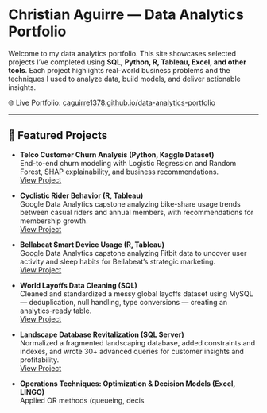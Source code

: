 # Christian Aguirre — Data Analytics Portfolio

Welcome to my data analytics portfolio. This site showcases selected projects I’ve completed using **SQL, Python, R, Tableau, Excel, and other tools**. Each project highlights real-world business problems and the techniques I used to analyze data, build models, and deliver actionable insights.

🌐 Live Portfolio: [caguirre1378.github.io/data-analytics-portfolio](https://caguirre1378.github.io/data-analytics-portfolio)


---

## 🔹 Featured Projects
- **Telco Customer Churn Analysis (Python, Kaggle Dataset)**  
  End-to-end churn modeling with Logistic Regression and Random Forest, SHAP explainability, and business recommendations.  
  [View Project](https://caguirre1378.github.io/projects/telco-churn/)

- **Cyclistic Rider Behavior (R, Tableau)**  
  Google Data Analytics capstone analyzing bike-share usage trends between casual riders and annual members, with recommendations for membership growth.  
  [View Project](https://caguirre1378.github.io/projects/cyclistic/)

- **Bellabeat Smart Device Usage (R, Tableau)**  
  Google Data Analytics capstone analyzing Fitbit data to uncover user activity and sleep habits for Bellabeat’s strategic marketing.  
  [View Project](https://caguirre1378.github.io/projects/bellabeat/)

- **World Layoffs Data Cleaning (SQL)**  
  Cleaned and standardized a messy global layoffs dataset using MySQL — deduplication, null handling, type conversions — creating an analytics-ready table.  
  [View Project](https://caguirre1378.github.io/projects/world-layoffs/)

- **Landscape Database Revitalization (SQL Server)**  
  Normalized a fragmented landscaping database, added constraints and indexes, and wrote 30+ advanced queries for customer insights and profitability.  
  [View Project](https://caguirre1378.github.io/projects/landscape-db/)

- **Operations Techniques: Optimization & Decision Models (Excel, LINGO)**  
  Applied OR methods (queueing, decis
